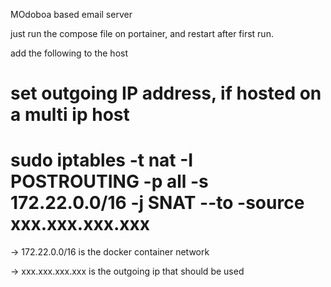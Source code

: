MOdoboa based email server 

just run the compose file on portainer, and restart after first run. 

add the following to the host 

# set outgoing IP address, if hosted on a multi ip host
# sudo iptables -t nat -I POSTROUTING -p all -s 172.22.0.0/16 -j SNAT --to -source xxx.xxx.xxx.xxx

-> 172.22.0.0/16 is the docker container network

-> xxx.xxx.xxx.xxx is the outgoing ip that should be used

